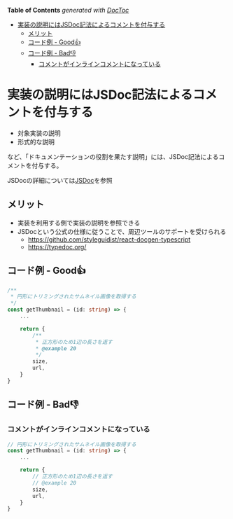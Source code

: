 <!-- START doctoc generated TOC please keep comment here to allow auto update -->
<!-- DON'T EDIT THIS SECTION, INSTEAD RE-RUN doctoc TO UPDATE -->
**Table of Contents**  *generated with [DocToc](https://github.com/thlorenz/doctoc)*

- [実装の説明にはJSDoc記法によるコメントを付与する](#%E5%AE%9F%E8%A3%85%E3%81%AE%E8%AA%AC%E6%98%8E%E3%81%AB%E3%81%AFjsdoc%E8%A8%98%E6%B3%95%E3%81%AB%E3%82%88%E3%82%8B%E3%82%B3%E3%83%A1%E3%83%B3%E3%83%88%E3%82%92%E4%BB%98%E4%B8%8E%E3%81%99%E3%82%8B)
  - [メリット](#%E3%83%A1%E3%83%AA%E3%83%83%E3%83%88)
  - [コード例 - Good👍](#%E3%82%B3%E3%83%BC%E3%83%89%E4%BE%8B---good)
  - [コード例 - Bad👎](#%E3%82%B3%E3%83%BC%E3%83%89%E4%BE%8B---bad)
    - [コメントがインラインコメントになっている](#%E3%82%B3%E3%83%A1%E3%83%B3%E3%83%88%E3%81%8C%E3%82%A4%E3%83%B3%E3%83%A9%E3%82%A4%E3%83%B3%E3%82%B3%E3%83%A1%E3%83%B3%E3%83%88%E3%81%AB%E3%81%AA%E3%81%A3%E3%81%A6%E3%81%84%E3%82%8B)

<!-- END doctoc generated TOC please keep comment here to allow auto update -->

# 実装の説明にはJSDoc記法によるコメントを付与する

- 対象実装の説明
- 形式的な説明

など、「ドキュメンテーションの役割を果たす説明」には、JSDoc記法によるコメントを付与する。

JSDocの詳細については[JSDoc](../JSDoc/README.md)を参照

## メリット

- 実装を利用する側で実装の説明を参照できる
- JSDocという公式の仕様に従うことで、周辺ツールのサポートを受けられる
  - https://github.com/styleguidist/react-docgen-typescript
  - https://typedoc.org/

## コード例 - Good👍

```ts
/**
 * 円形にトリミングされたサムネイル画像を取得する
 */
const getThumbnail = (id: string) => {
    ...

    return {
        /**
         * 正方形のため1辺の長さを返す
         * @example 20
         */
        size,
        url,
    }
}
```

## コード例 - Bad👎

### コメントがインラインコメントになっている

```ts
// 円形にトリミングされたサムネイル画像を取得する
const getThumbnail = (id: string) => {
    ...

    return {
        // 正方形のため1辺の長さを返す
        // @example 20
        size,
        url,
    }
}
```
